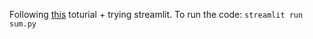 Following [this](https://towardsdatascience.com/understand-text-summarization-and-create-your-own-summarizer-in-python-b26a9f09fc70) toturial + trying streamlit.
To run the code: `streamlit run sum.py`